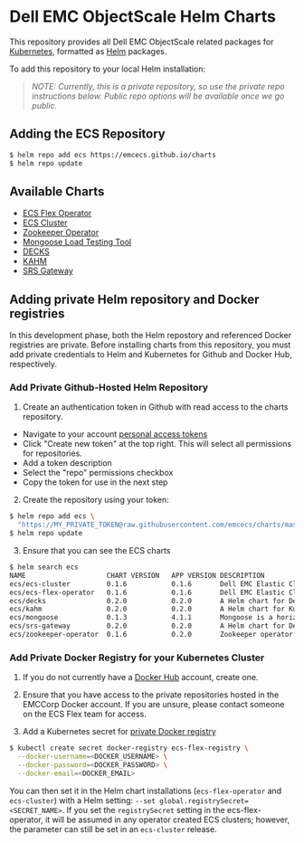 # Dell EMC ObjectScale Helm Charts

This repository provides all Dell EMC ObjectScale related packages for [Kubernetes](http://kubernetes.io), formatted as [Helm](https://helm.sh) packages.

To add this repository to your local Helm installation:

> *_NOTE: Currently, this is a private repository, so use the private repo instructions below. Public repo options will be available once we go public._*

## Adding the ECS Repository

```bash
$ helm repo add ecs https://emcecs.github.io/charts
$ helm repo update
```
## Available Charts

* [ECS Flex Operator](ecs-flex-operator)
* [ECS Cluster](ecs-cluster)
* [Zookeeper Operator](zookeeper-operator)
* [Mongoose Load Testing Tool](mongoose)
* [DECKS](decks)
* [KAHM](kahm)
* [SRS Gateway](srs-gateway)

## Adding private Helm repository and Docker registries

In this development phase, both the Helm repostory and referenced Docker registries are private. Before installing charts from this repository, you must add private credentials to Helm and Kubernetes for Github and Docker Hub, respectively.

### Add Private Github-Hosted Helm Repository

1. Create an authentication token in Github with read access to the charts repository.

  - Navigate to your account [personal access tokens](https://github.com/settings/tokens)
  - Click "Create new token" at the top right. This will select all permissions for repositories.
  - Add a token description
  - Select the "repo" permissions checkbox
  - Copy the token for use in the next step

2. Create the repository using your token:

```bash
$ helm repo add ecs \
  "https://MY_PRIVATE_TOKEN@raw.githubusercontent.com/emcecs/charts/master/docs"
$ helm repo update
```

3. Ensure that you can see the ECS charts

```bash
$ helm search ecs
NAME                  	CHART VERSION	APP VERSION	DESCRIPTION                                                 
ecs/ecs-cluster       	0.1.6        	0.1.6      	Dell EMC Elastic Cloud Storage is highly scalable, and hi...
ecs/ecs-flex-operator 	0.1.6        	0.1.6      	Dell EMC Elastic Cloud Storage is highly scalable, and hi...
ecs/decks             	0.2.0        	0.2.0      	A Helm chart for Dell EMC Common Kubernetes Services        
ecs/kahm              	0.2.0        	0.2.0      	A Helm chart for Kubernetes Applications Health Management  
ecs/mongoose          	0.1.3        	4.1.1      	Mongoose is a horizontally scalable and configurable S3 p...
ecs/srs-gateway       	0.2.0        	0.2.0      	A Helm chart for Dell EMC SRS Gateway Custom Resource Sup...
ecs/zookeeper-operator	0.1.6        	0.2.0      	Zookeeper operator deploys a custom resource for a zookee...
```

### Add Private Docker Registry for your Kubernetes Cluster

1. If you do not currently have a [Docker Hub](https://hub.docker.com) account, create one.

2. Ensure that you have access to the private repositories hosted in the EMCCorp Docker account. If you are unsure, please contact someone on the ECS Flex team for access.

3. Add a Kubernetes secret for [private Docker registry](https://kubernetes.io/docs/concepts/containers/images/#specifying-imagepullsecrets-on-a-pod)

```bash
$ kubectl create secret docker-registry ecs-flex-registry \
  --docker-username=<DOCKER_USERNAME> \
  --docker-password=<DOCKER_PASSWORD> \
  --docker-email=<DOCKER_EMAIL>
```

You can then set it in the Helm chart installations (`ecs-flex-operator` and `ecs-cluster`) with a Helm setting: `--set global.registrySecret=<SECRET_NAME>`.  If you set the `registrySecret` setting in the ecs-flex-operator, it will be assumed in any operator created ECS clusters; however, the parameter can still be set in an `ecs-cluster` release.


